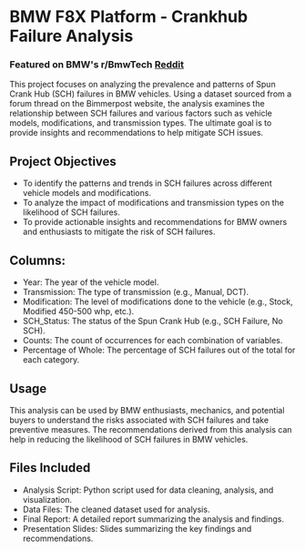 # BMW F8X Platform - Crankhub Failure Analysis
### Featured on BMW's r/BmwTech [Reddit](https://www.reddit.com/r/BmwTech/comments/1f0l6gv/crankhub_failure_data_analysis_on_the_f8x_platform/)
This project focuses on analyzing the prevalence and patterns of Spun Crank Hub (SCH) failures in BMW vehicles. Using a dataset sourced from a forum thread on the Bimmerpost website, the analysis examines the relationship between SCH failures and various factors such as vehicle models, modifications, and transmission types. The ultimate goal is to provide insights and recommendations to help mitigate SCH issues.

## Project Objectives
* To identify the patterns and trends in SCH failures across different vehicle models and modifications.
* To analyze the impact of modifications and transmission types on the likelihood of SCH failures.
* To provide actionable insights and recommendations for BMW owners and enthusiasts to mitigate the risk of SCH failures.

## Columns:

* Year: The year of the vehicle model.
* Transmission: The type of transmission (e.g., Manual, DCT).
* Modification: The level of modifications done to the vehicle (e.g., Stock, Modified 450-500 whp, etc.).
* SCH_Status: The status of the Spun Crank Hub (e.g., SCH Failure, No SCH).
* Counts: The count of occurrences for each combination of variables.
* Percentage of Whole: The percentage of SCH failures out of the total for each category.

## Usage
This analysis can be used by BMW enthusiasts, mechanics, and potential buyers to understand the risks associated with SCH failures and take preventive measures. The recommendations derived from this analysis can help in reducing the likelihood of SCH failures in BMW vehicles.

## Files Included
* Analysis Script: Python script used for data cleaning, analysis, and visualization.
* Data Files: The cleaned dataset used for analysis.
* Final Report: A detailed report summarizing the analysis and findings.
* Presentation Slides: Slides summarizing the key findings and recommendations.
